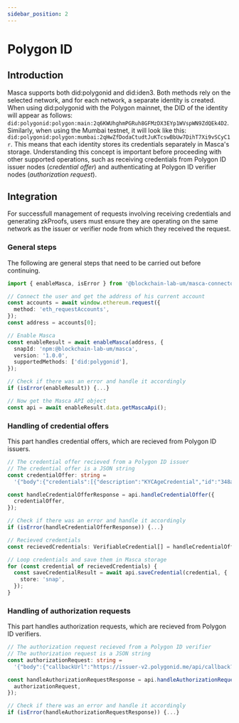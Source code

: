 ```yaml
---
sidebar_position: 2
---
```


# Polygon ID

## Introduction

Masca supports both did:polygonid and did:iden3. Both methods rely on the selected network, and for each network, a separate identity is created. When using did:polygonid with the Polygon mainnet, the DID of the identity will appear as follows: `did:polygonid:polygon:main:2q6KWUhghmPGRuh8GFMzDX3EYp1WVspWN9ZdQEk4D2`. Similarly, when using the Mumbai testnet, it will look like this: `did:polygonid:polygon:mumbai:2qHwZfDodaCtudtJuKTcswBbUw7DihT7Xi9vSCyC1r`. This means that each identity stores its credentials separately in Masca's storage. Understanding this concept is important before proceeding with other supported operations, such as receiving credentials from Polygon ID issuer nodes (_credential offer_) and authenticating at Polygon ID verifier nodes (_authorization request_).

## Integration

For successfull management of requests involving receiving credentials and generating zkProofs, users must ensure they are operating on the same network as the issuer or verifier node from which they received the request.

### General steps

The following are general steps that need to be carried out before continuing.

```typescript
import { enableMasca, isError } from '@blockchain-lab-um/masca-connector';

// Connect the user and get the address of his current account
const accounts = await window.ethereum.request({
  method: 'eth_requestAccounts',
});
const address = accounts[0];

// Enable Masca
const enableResult = await enableMasca(address, {
  snapId: 'npm:@blockchain-lab-um/masca',
  version: '1.0.0',
  supportedMethods: ['did:polygonid'],
});

// Check if there was an error and handle it accordingly
if (isError(enableResult)) {...}

// Now get the Masca API object
const api = await enableResult.data.getMascaApi();
```

### Handling of credential offers

This part handles credential offers, which are recieved from Polygon ID issuers.

```typescript
// The credential offer recieved from a Polygon ID issuer
// The credential offer is a JSON string
const credentialOffer: string =
  '{"body":{"credentials":[{"description":"KYCAgeCredential","id":"348a8620-40fd-11ee-beda-0242ac1d0006"}],"url":"https://dev.polygonid.me/api/v1/agent"},"from":"did:polygonid:polygon:mumbai:2qLPqvayNQz9TA2r5VPxUugoF18teGU583zJ859wfy","id":"3a0fbba4-601c-4773-baca-0b8f0cfc7f43","thid":"3a0fbba4-601c-4773-baca-0b8f0cfc7f43","to":"did:polygonid:polygon:main:2q6KWUhghmPGRuh8GFMzDX3EYp1WVspWN9ZdQEk4D2","typ":"application/iden3comm-plain-json","type":"https://iden3-communication.io/credentials/1.0/offer"}';

const handleCredentialOfferResponse = api.handleCredentialOffer({
  credentialOffer,
});

// Check if there was an error and handle it accordingly
if (isError(handleCredentialOfferResponse)) {...}

// Recieved credentials
const recievedCredentials: VerifiableCredential[] = handleCredentialOfferResponse.data;

// Loop credentials and save them in Masca storage
for (const credential of recievedCredentials) {
  const saveCredentialResult = await api.saveCredential(credential, {
    store: 'snap',
  });
}
```

### Handling of authorization requests

This part handles authorization requests, which are recieved from Polygon ID verifiers.

```typescript
// The authorization request recieved from a Polygon ID verifier
// The authorization request is a JSON string
const authorizationRequest: string =
  '{"body":{"callbackUrl":"https://issuer-v2.polygonid.me/api/callback?sessionId=334944","reason":"test flow","scope":[]},"from":"did:polygonid:polygon:mumbai:2qLPqvayNQz9TA2r5VPxUugoF18teGU583zJ859wfy","id":"ea786170-f45f-4f13-b631-c4a7bbc03905","thid":"ea786170-f45f-4f13-b631-c4a7bbc03905","typ":"application/iden3comm-plain-json","type":"https://iden3-communication.io/authorization/1.0/request"}';

const handleAuthorizationRequestResponse = api.handleAuthorizationRequest({
  authorizationRequest,
});

// Check if there was an error and handle it accordingly
if (isError(handleAuthorizationRequestResponse)) {...}
```
